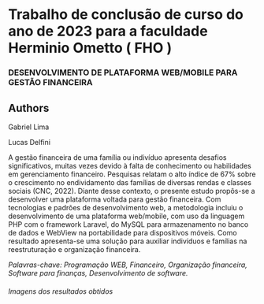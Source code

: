 <h1> Trabalho de conclusão de curso do ano de 2023 para a faculdade Herminio Ometto ( FHO ) </h1> 

<h3> DESENVOLVIMENTO DE PLATAFORMA WEB/MOBILE PARA GESTÃO FINANCEIRA  </h3>

## Authors

Gabriel Lima

Lucas Delfini

<p>A gestão financeira de uma família ou indivíduo apresenta desafios significativos, muitas vezes devido à falta de conhecimento ou habilidades em gerenciamento financeiro. Pesquisas relatam o alto índice de 67% sobre o crescimento no endividamento das famílias de diversas rendas e classes sociais (CNC, 2022).  Diante desse contexto, o presente estudo propôs-se a desenvolver uma plataforma voltada para gestão financeira. Com tecnologias e padrões de desenvolvimento web, a metodologia incluiu o desenvolvimento de uma plataforma web/mobile, com uso da linguagem PHP com o framework Laravel, do MySQL para armazenamento no banco de dados e WebView na portabilidade para dispositivos móveis. Como resultado apresenta-se uma solução para auxiliar indivíduos e famílias na reestruturação e organização financeira. </p>

<p><i>Palavras-chave: Programação WEB, Financeiro, Organização financeira, Software para finanças, Desenvolvimento de software.</i></p>


<h6> Imagens dos resultados obtidos </h6>
